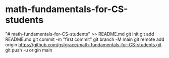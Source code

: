 # math-fundamentals-for-CS-students
"# math-fundamentals-for-CS-students" >> README.md
git init
git add README.md
git commit -m "first commit"
git branch -M main
git remote add origin https://github.com/gstgrace/math-fundamentals-for-CS-students.git
git push -u origin main
